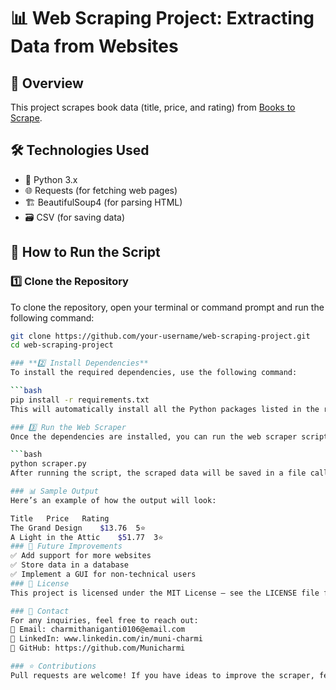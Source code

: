 # 📊 Web Scraping Project: Extracting Data from Websites

## 📖 Overview
This project scrapes book data (title, price, and rating) from [Books to Scrape](http://books.toscrape.com/).

## 🛠 Technologies Used
- 🐍 Python 3.x
- 🌐 Requests (for fetching web pages)
- 🏗 BeautifulSoup4 (for parsing HTML)
- 🗃 CSV (for saving data)

## 🚀 How to Run the Script

### 1️⃣ Clone the Repository
To clone the repository, open your terminal or command prompt and run the following command:

```bash
git clone https://github.com/your-username/web-scraping-project.git
cd web-scraping-project

### **2️⃣ Install Dependencies**
To install the required dependencies, use the following command:

```bash
pip install -r requirements.txt
This will automatically install all the Python packages listed in the requirements.txt file that are required for the project.

### 3️⃣ Run the Web Scraper
Once the dependencies are installed, you can run the web scraper script by using this command:

```bash
python scraper.py
After running the script, the scraped data will be saved in a file called output.csv in the same directory.

### 📊 Sample Output
Here’s an example of how the output will look:

Title	Price	Rating
The Grand Design	$13.76	5⭐
A Light in the Attic	$51.77	3⭐
### 📝 Future Improvements
✅ Add support for more websites
✅ Store data in a database
✅ Implement a GUI for non-technical users
### 🛑 License
This project is licensed under the MIT License – see the LICENSE file for details.

### 📩 Contact
For any inquiries, feel free to reach out:
📧 Email: charmithaniganti0106@email.com
🔗 LinkedIn: www.linkedin.com/in/muni-charmi
🔗 GitHub: https://github.com/Municharmi

### ⭐ Contributions
Pull requests are welcome! If you have ideas to improve the scraper, feel free to contribute.
